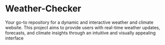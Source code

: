 # Weather-Checker
Your go-to repository for a dynamic and interactive weather and climate website. This project aims to provide users with real-time weather updates, forecasts, and climate insights through an intuitive and visually appealing interface
